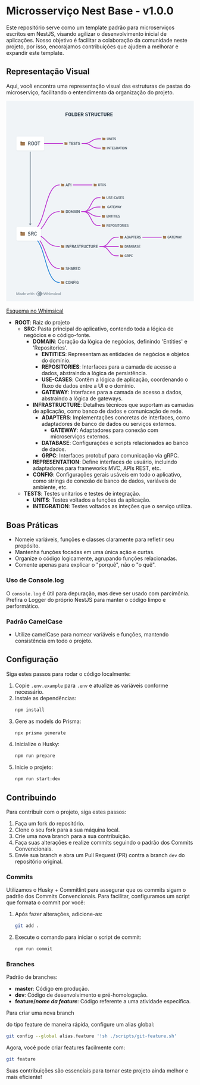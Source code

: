 # Microsserviço Nest Base - v1.0.0

Este repositório serve como um template padrão para microserviços escritos em NestJS, visando agilizar o desenvolvimento inicial de aplicações. Nosso objetivo é facilitar a colaboração da comunidade neste projeto, por isso, encorajamos contribuições que ajudem a melhorar e expandir este template.

## Representação Visual

Aqui, você encontra uma representação visual das estruturas de pastas do microserviço, facilitando o entendimento da organização do projeto.

![Folder Structure Image](./.github/images/folder_structure.png)

[Esquema no Whimsical](https://whimsical.com/folder-structure-SEmPne5aSCo1TcUbKDYQP4)

- **ROOT**: Raiz do projeto
  - **SRC**: Pasta principal do aplicativo, contendo toda a lógica de negócios e o código-fonte.
    - **DOMAIN**: Coração da lógica de negócios, definindo 'Entities' e 'Repositories'.
      - **ENTITIES**: Representam as entidades de negócios e objetos do domínio.
      - **REPOSITORIES**: Interfaces para a camada de acesso a dados, abstraindo a lógica de persistência.
      - **USE-CASES**: Contêm a lógica de aplicação, coordenando o fluxo de dados entre a UI e o domínio.
      - **GATEWAY**: Interfaces para a camada de acesso a dados, abstraindo a lógica de gateways.
    - **INFRASTRUCTURE**: Detalhes técnicos que suportam as camadas de aplicação, como banco de dados e comunicação de rede.
      - **ADAPTERS**: Implementações concretas de interfaces, como adaptadores de banco de dados ou serviços externos.
        - **GATEWAY**: Adaptadores para conexão com microserviços externos.
      - **DATABASE**: Configurações e scripts relacionados ao banco de dados.
      - **GRPC**: Interfaces protobuf para comunicação via gRPC.
    - **REPRESENTATION**: Define interfaces de usuário, incluindo adaptadores para frameworks MVC, APIs REST, etc.
    - **CONFIG**: Configurações gerais usáveis em todo o aplicativo, como strings de conexão de banco de dados, variáveis de ambiente, etc.
  - **TESTS**: Testes unitarios e testes de integração.
    - **UNITS**: Testes voltados a funções da aplicação.
    - **INTEGRATION**: Testes voltados as inteções que o serviço utiliza.

## Boas Práticas

- Nomeie variáveis, funções e classes claramente para refletir seu propósito.
- Mantenha funções focadas em uma única ação e curtas.
- Organize o código logicamente, agrupando funções relacionadas.
- Comente apenas para explicar o "porquê", não o "o quê".

### Uso de Console.log

O `console.log` é útil para depuração, mas deve ser usado com parcimônia. Prefira o Logger do próprio NestJS para manter o código limpo e performático.

### Padrão CamelCase

- Utilize camelCase para nomear variáveis e funções, mantendo consistência em todo o projeto.

## Configuração

Siga estes passos para rodar o código localmente:

1. Copie `.env.example` para `.env` e atualize as variáveis conforme necessário.
2. Instale as dependências:
   ```bash
   npm install
   ```
3. Gere as models do Prisma:
   ```bash
   npx prisma generate
   ```
4. Inicialize o Husky:
   ```bash
   npm run prepare
   ```
5. Inicie o projeto:
   ```bash
   npm run start:dev
   ```

## Contribuindo

Para contribuir com o projeto, siga estes passos:

1. Faça um fork do repositório.
2. Clone o seu fork para a sua máquina local.
3. Crie uma nova branch para a sua contribuição.
4. Faça suas alterações e realize commits seguindo o padrão dos Commits Convencionais.
5. Envie sua branch e abra um Pull Request (PR) contra a branch `dev` do repositório original.

### Commits

Utilizamos o Husky + Commitlint para assegurar que os commits sigam o padrão dos Commits Convencionais. Para facilitar, configuramos um script que formata o commit por você:

1. Após fazer alterações, adicione-as:
   ```bash
   git add .
   ```
2. Execute o comando para iniciar o script de commit:
   ```bash
   npm run commit
   ```

### Branches

Padrão de branches:

- **master**: Código em produção.
- **dev**: Código de desenvolvimento e pré-homologação.
- **feature/_nome da feature_**: Código referente a uma atividade específica.

Para criar uma nova branch

do tipo feature de maneira rápida, configure um alias global:

```bash
git config --global alias.feature '!sh ./scripts/git-feature.sh'
```

Agora, você pode criar features facilmente com:

```bash
git feature
```

Suas contribuições são essenciais para tornar este projeto ainda melhor e mais eficiente!
